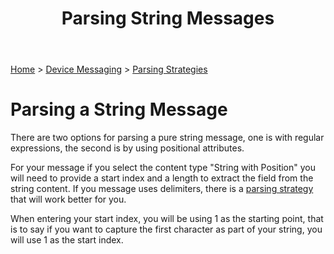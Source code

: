 ﻿---
title: Parsing String Messages
keywords: messages, messaging, parsing, text, string, regularexpression, regex, position

created: 20170927
updated: 20170927
createdby: Kevin D. Wolf
updatedby: Kevin D. Wolf
---
[Home](../../Index.md) > [Device Messaging](../Index.md) > [Parsing Strategies](ParsingStrategies.md)

# Parsing a String Message

There are two options for parsing a pure string message, one is with regular 
expressions, the second is by using positional attributes.

For your message if you select the content type "String with Position" you will need to provide a 
start index and a length to extract the field from the string content.  If you message uses delimiters, 
there is a [parsing strategy](ParsingDelimitedMessage.md) that will work better for you.

When entering your start index, you will be using 1 as the starting point, that is to say if you want to 
capture the first character as part of your string, you will use 1 as the start index.